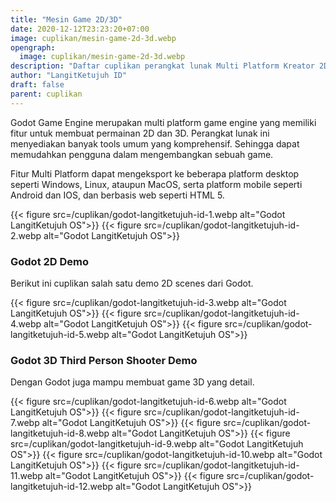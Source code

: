 ```yaml
---
title: "Mesin Game 2D/3D"
date: 2020-12-12T23:23:20+07:00
image: cuplikan/mesin-game-2d-3d.webp
opengraph:
  image: cuplikan/mesin-game-2d-3d.webp
description: "Daftar cuplikan perangkat lunak Multi Platform Kreator 2D/3D Mesin Game di LangitKetujuh OS"
author: "LangitKetujuh ID"
draft: false
parent: cuplikan
---
```


Godot Game Engine merupakan multi platform game engine yang memiliki fitur untuk membuat permainan 2D dan 3D. Perangkat lunak ini menyediakan banyak tools umum yang komprehensif. Sehingga dapat memudahkan pengguna dalam mengembangkan sebuah game.

Fitur Multi Platform dapat mengeksport ke beberapa platform desktop seperti Windows, Linux, ataupun MacOS, serta platform mobile seperti Android dan IOS, dan berbasis web seperti HTML 5.

{{< figure src=/cuplikan/godot-langitketujuh-id-1.webp alt="Godot LangitKetujuh OS">}}
{{< figure src=/cuplikan/godot-langitketujuh-id-2.webp alt="Godot LangitKetujuh OS">}}

### Godot 2D Demo

Berikut ini cuplikan salah satu demo 2D scenes dari Godot.

{{< figure src=/cuplikan/godot-langitketujuh-id-3.webp alt="Godot LangitKetujuh OS">}}
{{< figure src=/cuplikan/godot-langitketujuh-id-4.webp alt="Godot LangitKetujuh OS">}}
{{< figure src=/cuplikan/godot-langitketujuh-id-5.webp alt="Godot LangitKetujuh OS">}}

### Godot 3D Third Person Shooter Demo

Dengan Godot juga mampu membuat game 3D yang detail.

{{< figure src=/cuplikan/godot-langitketujuh-id-6.webp alt="Godot LangitKetujuh OS">}}
{{< figure src=/cuplikan/godot-langitketujuh-id-7.webp alt="Godot LangitKetujuh OS">}}
{{< figure src=/cuplikan/godot-langitketujuh-id-8.webp alt="Godot LangitKetujuh OS">}}
{{< figure src=/cuplikan/godot-langitketujuh-id-9.webp alt="Godot LangitKetujuh OS">}}
{{< figure src=/cuplikan/godot-langitketujuh-id-10.webp alt="Godot LangitKetujuh OS">}}
{{< figure src=/cuplikan/godot-langitketujuh-id-11.webp alt="Godot LangitKetujuh OS">}}
{{< figure src=/cuplikan/godot-langitketujuh-id-12.webp alt="Godot LangitKetujuh OS">}}
